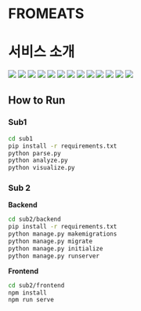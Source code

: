 # FROMEATS

# 서비스 소개

![](./metadata_description/1.png)
![](./metadata_description/2.png)
![](./metadata_description/3.png)
![](./metadata_description/4.png)
![](./metadata_description/5.png)
![](./metadata_description/6.png)
![](./metadata_description/7.png)
![](./metadata_description/8.png)
![](./metadata_description/9.png)
![](./metadata_description/10.png)
![](./metadata_description/11.png)
![](./metadata_description/12.png)
![](./metadata_description/13.png)


## How to Run

### Sub1

```sh
cd sub1
pip install -r requirements.txt
python parse.py
python analyze.py
python visualize.py
```

### Sub 2

**Backend**

```sh
cd sub2/backend
pip install -r requirements.txt
python manage.py makemigrations
python manage.py migrate
python manage.py initialize
python manage.py runserver
```

**Frontend**

```sh
cd sub2/frontend
npm install
npm run serve
```
